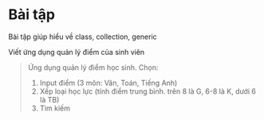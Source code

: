 # Bài tập

Bài tập giúp hiểu về class, collection, generic

Viết ứng dụng quản lý điểm của sinh viên
> Ứng dụng quản lý điểm học sinh. Chọn:
> 1. Input điểm (3 môn: Văn, Toán, Tiếng Anh)
> 2. Xếp loại học lực (tính điểm trung bình. trên 8 là G, 6-8 là K, dưới 6 là TB)
> 3. Tìm kiếm 